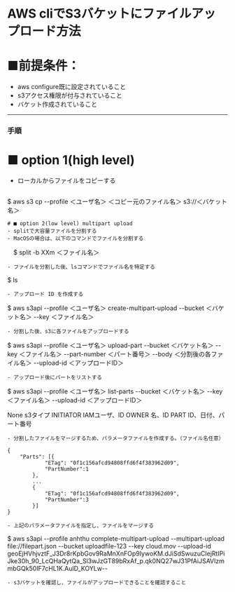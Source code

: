 # AWS cliでS3バケットにファイルアップロード方法

# ■前提条件：
- aws configure既に設定されていること
- s3アクセス権限が付与されていること
- バケット作成されていること

---
### 手順
# ■ option 1(high level)
- ローカルからファイルをコピーする
  ```
 $ aws s3 cp --profile ＜ユーザ名＞ ＜コピー元のファイル名＞ s3://＜バケット名＞
  ```
# ■ option 2(low level) multipart upload
- splitで大容量ファイルを分割する
- MacOSの場合は、以下のコマンドでファイルを分割する
  ```
　$ split -b XXm ＜ファイル名＞
  ```
- ファイルを分割した後、lsコマンドでファイル名を特定する
  ```
  $ ls 
  ```
- アップロード ID を作成する
  ```
  $ aws s3api --profile ＜ユーザ名＞ create-multipart-upload --bucket ＜バケット名＞ --key ＜ファイル名＞
  ```
- 分割した後、s3に各ファイルをアップロードする
  ```
  $ aws s3api --profile ＜ユーザ名＞ upload-part --bucket ＜バケット名＞ --key ＜ファイル名＞ --part-number ＜パート番号＞ --body ＜分割後の各ファイル名＞ --upload-id ＜アップロードID＞
  ```
- アップロード後にパートをリストする
  ```
  $ aws s3api --profile ＜ユーザ名＞ list-parts --bucket ＜バケット名＞ --key ＜ファイル名＞ --upload-id ＜アップロードID＞
  
  None s3タイプ
  INITIATOR IAMユーザ、ID
  OWNER 名、ID
  PART ID、日付、パート番号
  ```
- 分割したファイルをマージするため、パラメータファイルを作成する。（ファイル名任意）
  ```
	{
		"Parts": [{
				"ETag": "0f1c156afcd94808ffd6f4f383962d09",
				"PartNumber":1
			},
			...
			{
				"ETag": "0f1c156afcd94808ffd6f4f383962d09",
				"PartNumber":3
			}]
	}
   ```
- 上記のパラメータファイルを指定し、ファイルをマージする
  ```
  $ aws s3api --profile anhthu complete-multipart-upload --multipart-upload file://filepart.json --bucket uploadfile-123 --key cloud.mov --upload-id geoEjHVhjvztF_J3Dr8rKpbGov9RaMnXnFOp9IywoKM.dJiSdSwuzuCIejRtIPiJke30h_90_LcQHaQytQa_Sl3wJzGT89bRxAf_p.qk0NQ27wJ31PfAiJSAVlzmmbGQk50IF7cHL1K.AulD_KOYLw--
  ```
- s3バケットを確認し、ファイルがアップロードできることを確認すること


